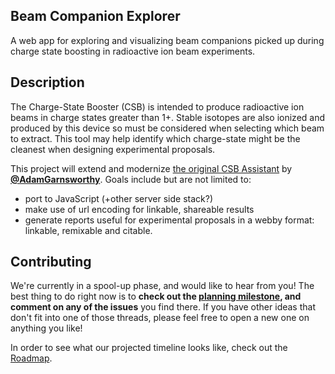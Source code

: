 ## Beam Companion Explorer 
A web app for exploring and visualizing beam companions picked up during charge state boosting in radioactive ion beam experiments.

## Description

The Charge-State Booster (CSB) is intended to produce radioactive ion beams in charge states greater than 1+. Stable isotopes are also ionized and produced by this device so must be considered when selecting which beam to extract. This tool may help identify which charge-state might be the cleanest when designing experimental proposals.

This project will extend and modernize [the original CSB Assistant](http://trshare.triumf.ca/~garns/CSB/) by [**@AdamGarnsworthy**](https://github.com/AdamGarnsworthy). Goals include but are not limited to:

 - port to JavaScript (+other server side stack?)
 - make use of url encoding for linkable, shareable results
 - generate reports useful for experimental proposals in a webby format: linkable, remixable and citable.

## Contributing

We're currently in a spool-up phase, and would like to hear from you! The best thing to do right now is to **check out the [planning milestone](https://github.com/GRIFFINCollaboration/chargeStateBooster/milestones/Planning%20Discussions), and comment on any of the issues** you find there. If you have other ideas that don't fit into one of those threads, please feel free to open a new one on anything you like!

In order to see what our projected timeline looks like, check out the [Roadmap](https://github.com/GRIFFINCollaboration/beamCompanionExplorer/issues/4).
